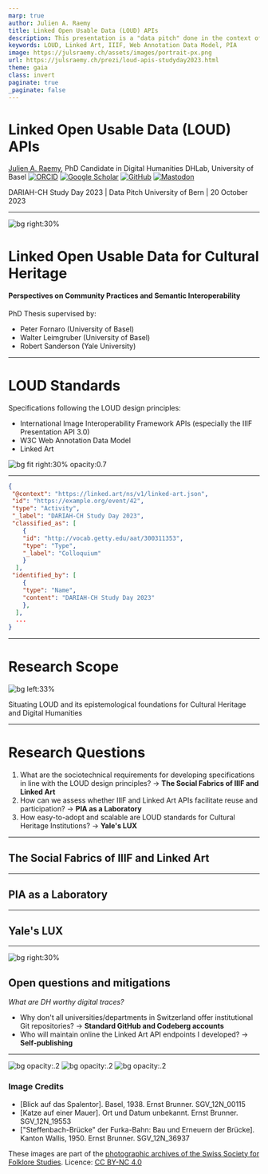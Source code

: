 ```yaml
---
marp: true
author: Julien A. Raemy
title: Linked Open Usable Data (LOUD) APIs
description: This presentation is a "data pitch" done in the context of the DARIAH-CH Study Day 2023 in Bern, Switzerland. In my PhD thesis titled "Linked Open Usable Data for Cultural Heritage", I address the challenge of establishing and studying stable application programming interfaces (APIs) for cultural heritage data. This endeavour aims to enable seamless integration and interoperability, thereby fostering collaboration and accessibility across the domain. However, I encounter a particular hurdle on this journey, as my work is often perceived by existing infrastructures as a service rather than an object of study. During the Community Practices phase of my research, I have adopted a comprehensive approach that combines observations, semi-structured interviews and online surveys. This interweaving of methods allows me to gain valuable insights. I am also actively immersed in the International Image Interoperability Framework (IIIF) and Linked Art communities, using an Actor-Network Theory (ANT) lens to unravel the intricate dependencies and relationships between the various actors. In venturing into the realm of semantic interoperability, I have embarked on a journey of experimentation with modelling, publishing and analysing LOUD-compliant resources, with a key focus on implementing RESTful APIs. These intertwined perspectives are based on the LOUD design principles and leverage JSON-LD as a serialisation format, ensuring adherence to core standards such as the IIIF Presentation API 3.0, W3C Web Annotation Data Model, and Linked Art API. My dissertation presents a compelling set of use cases that highlight the inherent socio-technical characteristics of grassroots initiatives and the way they create and maintain specifications. First, within the confines of my own research, I endeavour to create a bespoke data model that is firmly rooted in LOUD practices. This foundational endeavour strengthens the integrity and coherence of my research within the broader landscape of the cultural heritage field. Secondly, working with Participatory Knowledge Practices in Analogue and Digital Image Archives (PIA) as a dynamic laboratory, I confront the intricacies of data modelling, drawing on practical engagement and reflective contemplation to refine my findings. Finally, an incisive analysis of LUX, the Yale Collection Discovery platform, provides valuable insights into the effective implementation of LOUD standards at scale, highlighting the nuances of data consistency. As I navigate this interdisciplinary expedition, I encounter the intriguing insight that both community practices and semantic interoperability are intricately intertwined. Instead of being distinct and isolated domains, they reveal themselves as interrelated threads, intricately woven together. This entanglement reveals the fluidity and symbiosis between these perspectives, where their convergence leads to a more holistic understanding of the intricate fabric of cultural heritage data. Traversing this distinctive path, I grapple with the captivating challenge of establishing LOUD API endpoints — a challenge diverging from conventional research subjects, which often necessitates self-reliance. In conclusion, my PhD unfolds as a journey that embraces intertwined socio-technical perspectives, showcasing their entanglement rather than discrete divisions.
keywords: LOUD, Linked Art, IIIF, Web Annotation Data Model, PIA
image: https://julsraemy.ch/assets/images/portrait-px.png
url: https://julsraemy.ch/prezi/loud-apis-studyday2023.html
theme: gaia
class: invert
paginate: true
_paginate: false
---
```


<!-- _class: lead -->

# <!-- fit -->  Linked Open Usable Data (LOUD) APIs
[Julien A. Raemy](https://julsraemy.ch), PhD Candidate in Digital Humanities
DHLab, University of Basel
[![ORCID](https://img.shields.io/static/v1?label=ORCID&message=0000-0002-4711-5759&color=A6CE39&logo=orcid)](https://orcid.org/0000-0002-4711-5759) [![Google Scholar](https://img.shields.io/static/v1?label=Google%20Scholar&message=Julien%20A.%20Raemy&color=4285F4&logo=googlescholar)](https://scholar.google.ch/citations?user=pGROUG0AAAAJ&hl) [![GitHub](https://img.shields.io/static/v1?label=GitHub&message=julsraemy&color=181717&logo=github)](https://github.com/julsraemy) [![Mastodon](https://img.shields.io/static/v1?label=Mastodon&message=@julsraemy@hcommons.social&color=6364FF&logo=mastodon)](https://hcommons.social/@julsraemy)

DARIAH-CH Study Day 2023 | Data Pitch
University of Bern | 20 October 2023

---

![bg right:30%](https://sipi.participatory-archives.ch/SGV_12/SGV_12N_00115.jp2/full/max/0/default.jpg)

# Linked Open Usable Data for Cultural Heritage
####  Perspectives on Community Practices and Semantic Interoperability

PhD Thesis supervised by: 
- Peter Fornaro (University of Basel)
- Walter Leimgruber (University of Basel)
- Robert Sanderson (Yale University)

<!-- I am doing my PhD in Digital Humanities on Linked Open Usable Data, with a focus on its (potential) use in the Humanities and the perspectives it could bring in terms of community practices and semantic interoperability. My research is grounded as part of the Participatory Knowledge Practices in Analogue and Digital Image Archives (PIA) research project, which aims to develop a Citizen Science platform around three photographic collections of the Swiss Society for Folklore Studies (SSFS).  -->

<!-- _footer: "https://phd.julsraemy.ch" -->


---

# LOUD Standards
Specifications following the LOUD design principles:

- International Image Interoperability Framework APIs (especially the IIIF Presentation API 3.0)
- W3C Web Annotation Data Model
- Linked Art

![bg fit right:30% opacity:0.7](https://json-ld.org/images/json-ld-logo.png)  

<!-- _footer: "https://linked.art/loud/" -->

<!-- The overall idea of LOUD is to make data easy to use for humans, especially for developers. JSON-LD allows for some mapping of ontological constructs into JSON, which is the lingua-franca of modern developers and is a cornerstone technology of LOUD. Five design principles to promote data consumption have been conceived.  -->


---


```json
{
 "@context": "https://linked.art/ns/v1/linked-art.json", 
 "id": "https://example.org/event/42",
 "type": "Activity",
 "_label": "DARIAH-CH Study Day 2023",
 "classified_as": [
    {
    "id": "http://vocab.getty.edu/aat/300311353", 
    "type": "Type", 
    "_label": "Colloquium"
    }
  ],
 "identified_by": [
    {
    "type": "Name",
    "content": "DARIAH-CH Study Day 2023"
    },
  ],
  ...
}
```

---


<!-- _class: lead -->

# <!-- fit --> Research Scope
![bg left:33%](https://sipi.participatory-archives.ch/SGV_12/SGV_12N_19553.jp2/full/max/0/default.jpg)

Situating LOUD and its epistemological foundations for Cultural Heritage and Digital Humanities

---

# Research Questions

1. What are the sociotechnical requirements for developing specifications in line with the LOUD design principles? 
&rarr; **The Social Fabrics of IIIF and Linked Art**
2. How can we assess whether IIIF and Linked Art APIs facilitate reuse and participation?
&rarr; **PIA as a Laboratory**
3. How easy-to-adopt and scalable are LOUD standards for Cultural Heritage Institutions?
&rarr; **Yale's LUX**

---

## The Social Fabrics of IIIF and Linked Art


---

## PIA as a Laboratory


<!-- _footer: "https://about.participatory-archives.ch/" -->

---

## Yale's LUX

<!-- _footer: "https://lux.collections.yale.edu" -->

---


![bg right:30%](https://sipi.participatory-archives.ch/SGV_12/SGV_12N_36937.jp2/full/max/0/default.jpg)

## Open questions and mitigations
_What are DH worthy digital traces?_

- Why don't all universities/departments in Switzerland offer institutional Git repositories? &rarr; **Standard GitHub and Codeberg accounts**
- Who will maintain online the Linked Art API endpoints I developed? &rarr; **Self-publishing**

---

![bg opacity:.2](https://sipi.participatory-archives.ch/SGV_12/SGV_12N_00115.jp2/full/max/0/default.jpg)
![bg opacity:.2](https://sipi.participatory-archives.ch/SGV_12/SGV_12N_19553.jp2/full/max/0/default.jpg)
![bg opacity:.2](https://sipi.participatory-archives.ch/SGV_12/SGV_12N_36937.jp2/full/max/0/default.jpg)

### Image Credits
- [Blick auf das Spalentor]. Basel, 1938. Ernst Brunner. SGV_12N_00115 
- [Katze auf einer Mauer]. Ort und Datum unbekannt. Ernst Brunner. SGV_12N_19553
- ["Steffenbach-Brücke" der Furka-Bahn: Bau und Erneuern der Brücke]. Kanton Wallis, 1950. Ernst Brunner. SGV_12N_36937

These images are part of the [photographic archives of the Swiss Society for Folklore Studies](https://archiv.sgv-sstp.ch/). Licence: [CC BY-NC 4.0](https://creativecommons.org/licenses/by-nc/4.0/legalcode)
